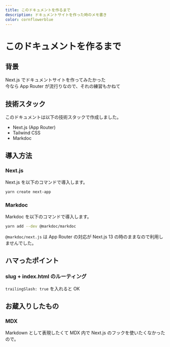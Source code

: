 ```yaml
---
title: このドキュメントを作るまで
description: ドキュメントサイトを作った時のメモ書き
color: cornflowerblue
---
```


# このドキュメントを作るまで

## 背景

Next.js でドキュメントサイトを作ってみたかった  
今なら App Router が流行りなので、それの練習もかねて  

## 技術スタック

このドキュメントは以下の技術スタックで作成しました。

* Next.js (App Router)
* Tailwind CSS
* Markdoc

## 導入方法

### Next.js

Next.js を以下のコマンドで導入します。

```sh
yarn create next-app
```

### Markdoc

Markdoc を以下のコマンドで導入します。

```sh
yarn add --dev @markdoc/markdoc
```

`@markdoc/next.js` は App Router の対応が Next.js 13 の時のままなので利用しませんでした。

## ハマったポイント

### slug + index.html のルーティング

`trailingSlash: true` を入れると OK

## お蔵入りしたもの

### MDX

Markdown として表現したくて MDX 内で Next.js のフックを使いたくなかったので。
